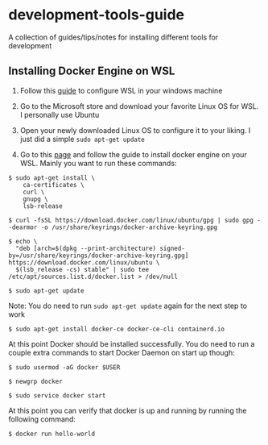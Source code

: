 # development-tools-guide
A collection of guides/tips/notes for installing different tools for development

## Installing Docker Engine on WSL

1. Follow this [guide](https://docs.microsoft.com/en-us/windows/wsl/install) to configure WSL in your windows machine

2. Go to the Microsoft store and download your favorite Linux OS for WSL. I personally use Ubuntu

3. Open your newly downloaded Linux OS to configure it to your liking. I just did a simple `sudo apt-get update`

3. Go to this [page](https://docs.docker.com/engine/install/) and follow the guide to install docker engine on your WSL. Mainly you want to run these commands:

```
$ sudo apt-get install \
    ca-certificates \
    curl \
    gnupg \
    lsb-release

```

```
$ curl -fsSL https://download.docker.com/linux/ubuntu/gpg | sudo gpg --dearmor -o /usr/share/keyrings/docker-archive-keyring.gpg
```

```
$ echo \
  "deb [arch=$(dpkg --print-architecture) signed-by=/usr/share/keyrings/docker-archive-keyring.gpg] https://download.docker.com/linux/ubuntu \
  $(lsb_release -cs) stable" | sudo tee /etc/apt/sources.list.d/docker.list > /dev/null
```

```
$ sudo apt-get update 
```
Note: You do need to run `sudo apt-get update` again for the next step to work

```
$ sudo apt-get install docker-ce docker-ce-cli containerd.io
```

At this point Docker should be installed successfully. You do need to run a couple extra commands to start Docker Daemon on start up though:

```
$ sudo usermod -aG docker $USER
```

```
$ newgrp docker
```

```
$ sudo service docker start
```

At this point you can verify that docker is up and running by running the following command:

```
$ docker run hello-world
```